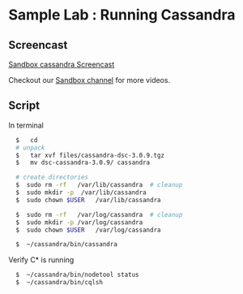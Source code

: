 # Sample Lab : Running Cassandra

## Screencast

[Sandbox cassandra Screencast](https://vimeo.com/215085175)

Checkout our [Sandbox channel](https://vimeo.com/channels/1237347) for more videos.

## Script

In terminal

```bash
  $   cd
  # unpack
  $   tar xvf files/cassandra-dsc-3.0.9.tgz
  $   mv dsc-cassandra-3.0.9/ cassandra

  # create directories
  $  sudo rm -rf   /var/lib/cassandra  # cleanup
  $  sudo mkdir -p  /var/lib/cassandra
  $  sudo chown $USER   /var/lib/cassandra

  $  sudo rm -rf   /var/log/cassandra  # cleanup
  $  sudo mkdir -p /var/log/cassandra
  $  sudo chown $USER   /var/log/cassandra

  $  ~/cassandra/bin/cassandra
```

Verify C* is running

```bash
  $  ~/cassandra/bin/nodetool status
  $  ~/cassandra/bin/cqlsh
```
